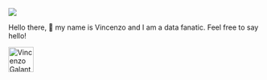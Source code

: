<a href="https://zms.zalando.com/" target="_blank"><img src="https://zms.zalando.com/app/themes/zms_2020/dist/images/zms_logo.svg"></a>


Hello there, 👋 my name is Vincenzo and I am a data fanatic. Feel free to say hello!<br> 

<a href="https://www.linkedin.com/in/galantevincenzo/" target="_blank" rel="noreferrer"> <img align="left" alt="Vincenzo Galante - LinkedIn" width="50px" src="https://camo.githubusercontent.com/941103b55ebacbfa446f1ade5f01f1419a12a2c6133fb07ef8894a524566498a/68747470733a2f2f636f6e74656e742e6c696e6b6564696e2e636f6d2f636f6e74656e742f64616d2f6d652f627573696e6573732f656e2d75732f616d702f6272616e642d736974652f76322f62672f4c492d4275672e7376672e6f726967696e616c2e737667" style="max-width: 100%;">

